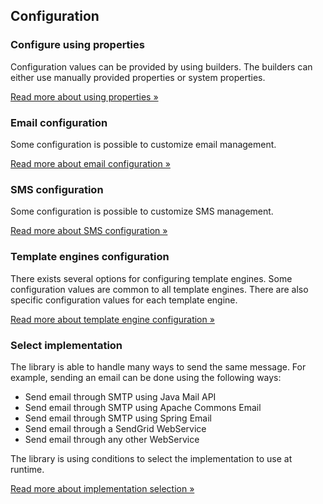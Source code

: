 ## Configuration

### Configure using properties

Configuration values can be provided by using builders. The builders can either use manually provided properties or
system properties.

[Read more about using properties &raquo;](properties.html)


### Email configuration

Some configuration is possible to customize email management.

[Read more about email configuration &raquo;](email.html)


### SMS configuration

Some configuration is possible to customize SMS management.

[Read more about SMS configuration &raquo;](sms.html)


### Template engines configuration

There exists several options for configuring template engines. Some configuration values are common to all template engines. There are also specific configuration values for each template engine.

[Read more about template engine configuration &raquo;](templates.html)


### Select implementation

The library is able to handle many ways to send the same message. For example, sending an email can be done using the following ways:
 
 - Send email through SMTP using Java Mail API
 - Send email through SMTP using Apache Commons Email
 - Send email through SMTP using Spring Email
 - Send email through a SendGrid WebService
 - Send email through any other WebService


The library is using conditions to select the implementation to use at runtime.

[Read more about implementation selection &raquo;](select-implementation.html)
